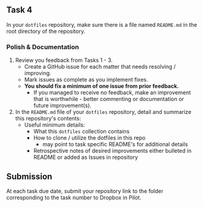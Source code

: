 ## Task 4

In your `dotfiles` repository, make sure there is a file named `README.md` in the root directory of the repository.

### Polish & Documentation

1. Review you feedback from Tasks 1 - 3.  
    - Create a GitHub issue for each matter that needs resolving / improving.  
    - Mark issues as complete as you implement fixes.  
    - **You should fix a minimum of one issue from prior feedback.**  
        - If you managed to receive no feedback, make an improvement that is worthwhile - better commenting or documentation or future improvement(s).
2. In the `README.md` file of your `dotfiles` repository, detail and summarize this repository's contents:
    - Useful minimum details:
        - What this `dotfiles` collection contains
        - How to clone / utilize the dotfiles in this repo
            - may point to task specific README's for additional details
        - Retrospective notes of desired improvements either bulleted in README or added as Issues in repository

## Submission

At each task due date, submit your repository link to the folder corresponding to the task number to Dropbox in Pilot.